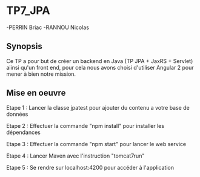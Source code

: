# TP7_JPA
 -PERRIN Briac
 -RANNOU Nicolas

## Synopsis

Ce TP a pour but de créer un backend en Java (TP JPA + JaxRS + Servlet) aiinsi qu'un front end, pour cela nous avons choisi d'utiliser Angular 2 pour mener à bien notre mission.


## Mise en oeuvre 

Etape 1 : Lancer la classe jpatest pour ajouter du contenu a votre base de données

Etape 2 : Effectuer la commande "npm install" pour installer les dépendances

Etape 3 : Effectuer la commande "npm start" pour lancer le web service

Etape 4 : Lancer Maven avec l'instruction "tomcat7run"

Etape 5 : Se rendre sur localhost:4200 pour accéder à l'application
